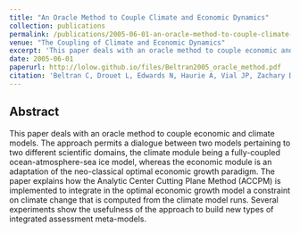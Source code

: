 ```yaml
---
title: "An Oracle Method to Couple Climate and Economic Dynamics"
collection: publications
permalink: /publications/2005-06-01-an-oracle-method-to-couple-climate-and-economic-dynamics
venue: "The Coupling of Climate and Economic Dynamics"
excerpt: 'This paper deals with an oracle method to couple economic and climate models.'
date: 2005-06-01
paperurl: http://lolow.github.io/files/Beltran2005_oracle_method.pdf
citation: 'Beltran C, Drouet L, Edwards N, Haurie A, Vial JP, Zachary D. "An Oracle Method to Couple Climate and Economic Dynamics." In: <i>The Coupling of Climate and Economic Dynamics</i>, 2005.'
---
```


## Abstract
This paper deals with an oracle method to couple economic and climate models. The approach permits a dialogue between two models pertaining to two different scientific domains, the climate module being a fully-coupled ocean-atmosphere-sea ice model, whereas the economic module is an adaptation of the neo-classical optimal economic growth paradigm. The paper explains how the Analytic Center Cutting Plane Method (ACCPM) is implemented to integrate in the optimal economic growth model a constraint on climate change that is computed from the climate model runs. Several experiments show the usefulness of the approach to build new types of integrated assessment meta-models.
